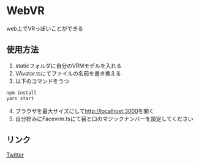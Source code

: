 # WebVR

web上でVRっぽいことができる

## 使用方法

1. staticフォルダに自分のVRMモデルを入れる
2. VAvatar.tsにてファイルの名前を書き換える
3. 以下のコマンドをうつ

```bash
npm install
yarn start
```

4. ブラウザを最大サイズにして<http://localhost:3000>を開く
5. 自分好みにFacevrm.tsにて目と口のマジックナンバーを設定してください

## リンク

[Twitter](https://twitter.com/teruru33550336)
